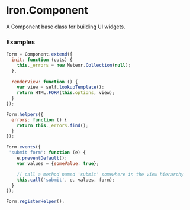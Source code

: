 Iron.Component
===============================================================
A Component base class for building UI widgets.

### Examples

```javascript
Form = Component.extend({
  init: function (opts) {
    this._errors = new Meteor.Collection(null);
  },
  
  renderView: function () {
    var view = self.lookupTemplate();
    return HTML.FORM(this.options, view);
  }
});

Form.helpers({
  errors: function () {
    return this._errors.find();
  }
});

Form.events({
 'submit form': function (e) {
    e.preventDefault();
    var values = {someValue: true};

    // call a method named 'submit' somewhere in the view hierarchy
    this.call('submit', e, values, form);
  }
});

Form.registerHelper();
```
